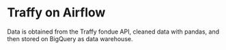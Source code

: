 # Traffy on Airflow

Data is obtained from the Traffy fondue API, cleaned data with pandas, and then stored on BigQuery as data warehouse.
